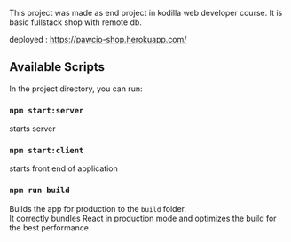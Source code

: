 This project was made as end project in kodilla web developer course. It is basic fullstack shop with remote db.

deployed : https://pawcio-shop.herokuapp.com/

## Available Scripts

In the project directory, you can run:

### `npm start:server `
starts server

### `npm start:client `
starts front end of application

### `npm run build`

Builds the app for production to the `build` folder.<br />
It correctly bundles React in production mode and optimizes the build for the best performance.

